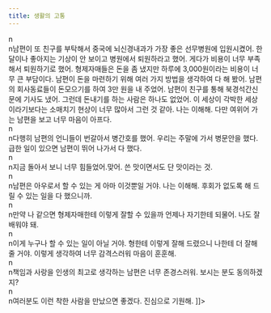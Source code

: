 ```yaml
---
title: 생활의 고통
---
```


<p>n<br />n남편이 또 친구를 부탁해서 중국에 뇌신경내과가 가장 좋은 선무병원에 입원시켰어. 한달이나 좋아지는 기상이 안 보이고 병원에서 퇴원하라고 했어. 게다가 비용이 너무 부족해서 퇴원하기로 했어. 형제자매들은 돈을 좀 냈지만 하루에 3,000원이라는 비용이 너무 큰 부담이다. 남편이 돈을 마련하기 위해 여러 가지 방법을 생각하여 다 해 봤어. 남편의 회사동료들이 돈모으기를 하여 3만 원을 내 주었어. 남편이 친구를 통해 북경석간신문에 기사도 냈어. 그런데 돈내기를 하는 사람은 하나도 없었어. 이 세상이 각박한 세상이라기보다는 소매치기 현상이 너무 많아서 그런 것 같아. 나는 이해해. 다만 여위어 가는 남편을 보고 너무 마음이 아프다.    <br />n<br />n다행히 남편의 언니들이 번갈아서 병간호를 했어. 우리는 주말에 가서 병문안을 했다. 급한 일이 있으면 남편이 뛰어 나가서 다 했다. <br />n<br />n지금 돌아서 보니 너무 힘들었어.맞어. 쓴 맛이면서도 단 맛이라는 것. <br />n<br />n남편은 아우로서 할 수 있는 게 아마 이것뿐일 거야. 나는 이해해. 후회가 없도록 해 드릴 수 있는 일을 다 했으니까.<br />n<br />n만약 나 같으면 형제자매한테 이렇게 잘할 수 있을까 언제나 자기한테 되물어. 나도 잘 배워야 돼. <br />n<br />n이게 누구나 할 수 있는 일이 아닐 거야. 형한테 이렇게 잘해 드렸으니 나한테 더 잘해 줄 거야. 이렇게 생각하여 너무 감격스러워 마음이 훈훈해. <br />n<br />n책임과 사랑을 인생의 최고로 생각하는 남편은 너무 존경스러워. 보시는 분도 동의하겠지? <br />n<br />n여러분도 이런 착한 사람을 만났으면 좋겠다. 진심으로 기원해. ]]&gt;</p>

